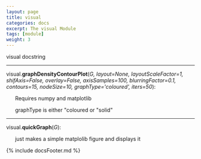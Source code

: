 ```yaml
---
layout: page
title: visual
categories: docs
excerpt: The visual Module
tags: [module]
weight: 3
---
```

<a name="visual"></a>
visual docstring

- - -

<a name="visual.graphDensityContourPlot"></a>visual.**graphDensityContourPlot**(_G, layout=None, layoutScaleFactor=1, shifAxis=False, overlay=False, axisSamples=100, blurringFactor=0.1, contours=15, nodeSize=10, graphType='coloured', iters=50_):

&nbsp;&nbsp;&nbsp;&nbsp;&nbsp;&nbsp;Requires numpy and matplotlib

&nbsp;&nbsp;&nbsp;&nbsp;&nbsp;&nbsp;graphType is either "coloured or "solid"


- - -

<a name="visual.quickGraph"></a>visual.**quickGraph**(_G_):

&nbsp;&nbsp;&nbsp;&nbsp;&nbsp;&nbsp;just makes a simple matplolib figure and displays it




{% include docsFooter.md %}